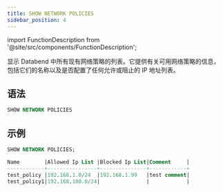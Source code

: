 ```yaml
---
title: SHOW NETWORK POLICIES
sidebar_position: 4
---
```


import FunctionDescription from '@site/src/components/FunctionDescription';

<FunctionDescription description="Introduced or updated: v1.2.26"/>

显示 Databend 中所有现有网络策略的列表。它提供有关可用网络策略的信息，包括它们的名称以及是否配置了任何允许或阻止的 IP 地址列表。

## 语法

```sql
SHOW NETWORK POLICIES
```

## 示例

```sql
SHOW NETWORK POLICIES;

Name        |Allowed Ip List |Blocked Ip List|Comment     |
------------+----------------+---------------+------------+
test_policy |192.168.1.0/24  |192.168.1.99   |test comment|
test_policy1|192.168.100.0/24|               |            |
```
